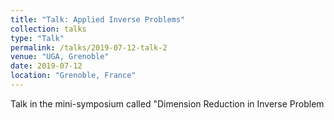 ```yaml
---
title: "Talk: Applied Inverse Problems"
collection: talks
type: "Talk"
permalink: /talks/2019-07-12-talk-2
venue: "UGA, Grenoble"
date: 2019-07-12
location: "Grenoble, France"
---
```

Talk in the mini-symposium called "Dimension Reduction in Inverse Problem
